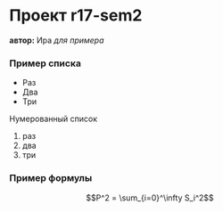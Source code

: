 # Проект r17-sem2

**автор:** Ира 
*для примера*


### Пример списка

* Раз
* Два
* Три
  
Нумерованный список
1. раз
2. два
4. три
  




### Пример формулы

$$P^2 = \sum_{i=0}^\infty  S_i^2$$
